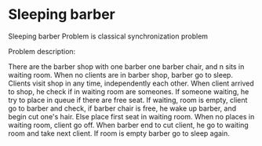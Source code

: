 #  Sleeping barber

  Sleeping barber Problem is classical synchronization problem

  Problem description:

  There are the barber shop with one barber one barber chair, and n sits in waiting room. When no clients are in barber
  shop, barber go to sleep. Clients visit shop in any time, independently each other. When client arrived to shop, he
  check if in waiting room are someones. If someone waiting, he try to place in queue if there are free seat. If waiting,
  room is empty, client go to barber and check, if barber chair is free, he wake up barber, and begin cut one's hair.
  Else place first seat in waiting room. When no places in waiting room, client go off.
  When barber end to cut client, he go to waiting room and take next client. If room is empty barber go to sleep again.
